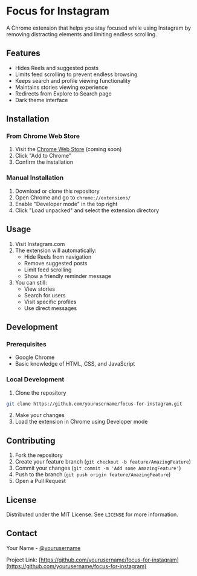 # Focus for Instagram

A Chrome extension that helps you stay focused while using Instagram by removing distracting elements and limiting endless scrolling.

## Features

- Hides Reels and suggested posts
- Limits feed scrolling to prevent endless browsing
- Keeps search and profile viewing functionality
- Maintains stories viewing experience
- Redirects from Explore to Search page
- Dark theme interface

## Installation

### From Chrome Web Store
1. Visit the [Chrome Web Store](https://chrome.google.com/webstore) (coming soon)
2. Click "Add to Chrome"
3. Confirm the installation

### Manual Installation
1. Download or clone this repository
2. Open Chrome and go to `chrome://extensions/`
3. Enable "Developer mode" in the top right
4. Click "Load unpacked" and select the extension directory

## Usage

1. Visit Instagram.com
2. The extension will automatically:
   - Hide Reels from navigation
   - Remove suggested posts
   - Limit feed scrolling
   - Show a friendly reminder message
3. You can still:
   - View stories
   - Search for users
   - Visit specific profiles
   - Use direct messages

## Development

### Prerequisites
- Google Chrome
- Basic knowledge of HTML, CSS, and JavaScript

### Local Development
1. Clone the repository
```bash
git clone https://github.com/yourusername/focus-for-instagram.git
```
2. Make your changes
3. Load the extension in Chrome using Developer mode

## Contributing

1. Fork the repository
2. Create your feature branch (`git checkout -b feature/AmazingFeature`)
3. Commit your changes (`git commit -m 'Add some AmazingFeature'`)
4. Push to the branch (`git push origin feature/AmazingFeature`)
5. Open a Pull Request

## License

Distributed under the MIT License. See `LICENSE` for more information.

## Contact

Your Name - [@yourusername](https://twitter.com/yourusername)

Project Link: [https://github.com/yourusername/focus-for-instagram](https://github.com/yourusername/focus-for-instagram)
